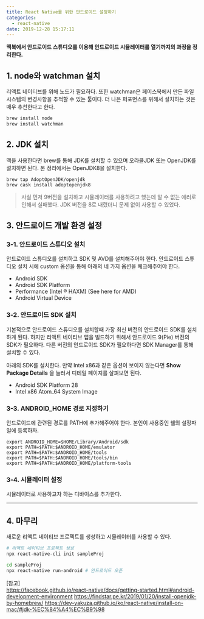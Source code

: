 ```yaml
---
title: React Native를 위한 안드로이드 설정하기
categories:
  - react-native
date: 2019-12-28 15:17:11
---
```


**맥북에서 안드로이드 스튜디오를 이용해 안드로이드 시뮬레이터를 열기까지의 과정을 정리한다.**

## 1. node와 watchman 설치

리액트 네이티브를 위해 노드가 필요하다. 또한 watchman은 페이스북에서 만든 파일시스템의 변경사항을 추적할 수 있는 툴이다. 더 나은 퍼포먼스를 위해서 설치하는 것은 매우 추천한다고 한다.

```bash
brew install node
brew install watchman
```

## 2. JDK 설치

맥을 사용한다면 brew를 통해 JDK를 설치할 수 있으며 오라클JDK 또는 OpenJDK를 설치하면 된다. 본 정리에서는 OpenJDK8을 설치한다.

```shell
brew tap AdoptOpenJDK/openjdk
brew cask install adoptopenjdk8
```

> 사실 먼저 9버전을 설치하고 시뮬레이터를 사용하려고 했는데 알 수 없는 에러로 인해서 실패했다. JDK 버전을 8로 내렸더니 문제 없이 사용할 수 있었다.

## 3. 안드로이드 개발 환경 설정

### 3-1. 안드로이드 스튜디오 설치

안드로이드 스튜디오를 설치하고 SDK 및 AVD를 설치해주어야 한다. 안드로이드 스튜디오 설치 시에 custom 옵션을 통해 아래의 네 가지 옵션을 체크해주어야 한다.

- Android SDK
- Android SDK Platform
- Performance (Intel ® HAXM) (See here for AMD)
- Android Virtual Device

### 3-2. 안드로이드 SDK 설치

기본적으로 안드로이드 스튜디오를 설치할때 가장 최신 버전의 안드로이드 SDK를 설치하게 된다. 하지만 리액트 네이티브 앱을 빌드하기 위해서 안드로이드 9(Pie) 버전의 SDK가 필요하다. 다른 버전의 안드로이드 SDK가 필요하다면 SDK Manager를 통해 설치할 수 있다.

아래의 SDK를 설치한다. 만약 Intel x86과 같은 옵션이 보이지 않는다면 **Show Package Details** 을 눌러서 디테일 페이지를 살펴보면 된다.

- Android SDK Platform 28
- Intel x86 Atom_64 System Image

### 3-3. ANDROID_HOME 경로 지정하기

안드로이드에 관련된 경로를 PATH에 추가해주어야 한다. 본인이 사용중인 쉘의 설정파일에 등록하자.

```bashrc
export ANDROID_HOME=$HOME/Library/Android/sdk
export PATH=$PATH:$ANDROID_HOME/emulator
export PATH=$PATH:$ANDROID_HOME/tools
export PATH=$PATH:$ANDROID_HOME/tools/bin
export PATH=$PATH:$ANDROID_HOME/platform-tools
```

### 3-4. 시뮬레이터 설정

시뮬레이터로 사용하고자 하는 디바이스를 추가한다.

---

## 4. 마무리

새로운 리액트 네이티브 프로젝트를 생성하고 시뮬레이터를 사용할 수 있다.

```bash
# 리액트 네이티브 프로젝트 생성
npx react-native-cli init sampleProj

cd sampleProj
npx react-native run-android # 안드로이드 오픈

```

[참고]  
https://facebook.github.io/react-native/docs/getting-started.html#android-development-environment
https://findstar.pe.kr/2019/01/20/install-openjdk-by-homebrew/
https://dev-yakuza.github.io/ko/react-native/install-on-mac/#jdk-%EC%84%A4%EC%B9%98
